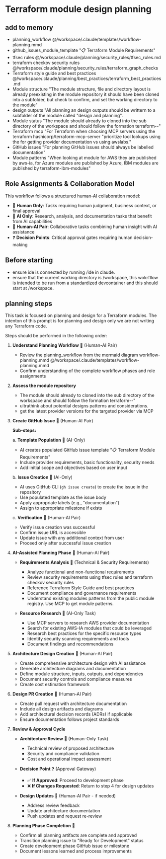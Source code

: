 # Terraform module design planning

## add to memory

- planning_workflow @/workspace/.claude/templates/workflow-planning.mmd
- github_issues_module_template "📋 Terraform Module Requirements"
- tfsec rules @/workspace/.claude/planning/security_rules/tfsec_rules.md
- terraform checkov security rules @/workspace/.claude/planning/security_rules/terraform_graph_checks
- Terraform style guide and best practices @/workspace/.claude/planning/best_practices/terraform_best_practices.md
- Module structure "The module structure, file and directory layout is already preexisting in the module repository it should have been cloned into a subfolder, but check to confirm, and set the working directory to the module"
- design outputs "All planning an design outputs should be writtern to a subfolder of the module called "design and planning".
- Module status "The module should already to cloned into the sub directory of the workspace and should follow the formation terraform-<provider name>-<provider resource>"
- Terraform mcp "For Terraform when choosing MCP servers using the terraform hashicorp/terraform-mcp-server "prioritize tool lookups using the for getting provider documentation vs using awslabs."
- GitHub issues "For planning GitHub issues should always be labelled documentation"
- Module patterns "When looking at module for AWS they are published by aws-ia, for Azure modules are published by Azure, IBM modules are published by terraform-ibm-modules"

## Role Assignments & Collaboration Model

This workflow follows a structured human-AI collaboration model:

- 👤 **Human Only**: Tasks requiring human judgment, business context, or final approval
- 🤖 **AI Only**: Research, analysis, and documentation tasks that benefit from AI capabilities
- 👥 **Human-AI Pair**: Collaborative tasks combining human insight with AI assistance
- ❓ **Decision Points**: Critical approval gates requiring human decision-making

## Before starting

- ensure ide is connected by running /ide in claude.
- ensure that the current working directory is /workspace, this wokrfllow is intended to be run from a standardized devcontainer and this should start at /workspace.

## planning steps

This task is focused on planning and design for a Terraform modules.
The intenton of this prompt is for planning and design only we are not writing any Terraform code.

Steps should be performed in the following order:

1. **Understand Planning Workflow** 👥 (Human-AI Pair)

   - Review the planning_workflow from the mermaid diagram workflow-planning.mmd @/workspace/.claude/templates/workflow-planning.mmd
   - Confirm understanding of the complete workflow phases and role assignments

2. **Assess the module repository**

   - The module should already to cloned into the sub directory of the workspace and should follow the formation terraform-<provider name>-<provider resource>"
   - ultrathink about potential designs patterns and considerations.
   - get the latest provider versions for the targeted provider via MCP

3. **Create GitHub Issue** 👥 (Human-AI Pair)

   **Sub-steps:**

   a. **Template Population** 🤖 (AI-Only)

   - AI creates populated GitHub issue template "📋 Terraform Module Requirements"
   - Include provider requirements, basic functionality, security needs
   - Add initial scope and objectives based on user input

   b. **Issue Creation** 🤖 (AI-Only)

   - AI uses GitHub CLI (`gh issue create`) to create the issue in the repository
   - Use populated template as the issue body
   - Apply appropriate labels (e.g., "documentation")
   - Assign to appropriate milestone if exists

   c. **Verification** 👥 (Human-AI Pair)

   - Verify issue creation was successful
   - Confirm issue URL is accessible
   - Update issue with any additional context from user
   - Proceed only after successful issue creation

4. **AI-Assisted Planning Phase** 👥 (Human-AI Pair)

   - **Requirements Analysis** 👥 (Technical & Security Requirements)

     - Analyze functional and non-functional requirements
     - Review security requirements using tfsec rules and terraform checkov security rules
     - Reference Terraform Style Guide and best practices
     - Document compliance and governance requirements
     - Understand existing modules patterns from the public module registry. Use MCP to get module patterns.

   - **Resource Research** 🤖 (AI-Only Task)
     - Use MCP servers to research AWS provider documentation
     - Search for existing AWS-IA modules that could be leveraged
     - Research best practices for the specific resource types
     - Identify security scanning requirements and tools
     - Document findings and recommendations

5. **Architecture Design Creation** 👥 (Human-AI Pair)

   - Create comprehensive architecture design with AI assistance
   - Generate architecture diagrams and documentation
   - Define module structure, inputs, outputs, and dependencies
   - Document security controls and compliance measures
   - Create cost estimation framework

6. **Design PR Creation** 👥 (Human-AI Pair)

   - Create pull request with architecture documentation
   - Include all design artifacts and diagrams
   - Add architectural decision records (ADRs) if applicable
   - Ensure documentation follows project standards

7. **Review & Approval Cycle**

   - **Architecture Review** 👤 (Human-Only Task)

     - Technical review of proposed architecture
     - Security and compliance validation
     - Cost and operational impact assessment

   - **Decision Point** ❓ (Approval Gateway)

     - ✅ **If Approved**: Proceed to development phase
     - ❌ **If Changes Requested**: Return to step 4 for design updates

   - **Design Updates** 👥 (Human-AI Pair - if needed)
     - Address review feedback
     - Update architecture documentation
     - Push updates and request re-review

8. **Planning Phase Completion** 🎯
   - Confirm all planning artifacts are complete and approved
   - Transition planning issue to "Ready for Development" status
   - Create development phase GitHub issue or milestone
   - Document lessons learned and process improvements
